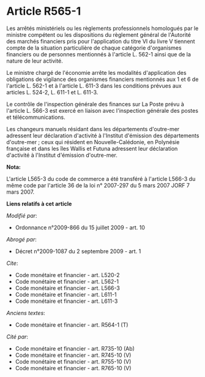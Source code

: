 # Article R565-1

Les arrêtés ministériels ou les règlements professionnels homologués par le ministre compétent ou les dispositions du
règlement général de l'Autorité des marchés financiers pris pour l'application du titre VI du livre V tiennent compte de la
situation particulière de chaque catégorie d'organismes financiers ou de personnes mentionnés à l'article L. 562-1 ainsi que
de la nature de leur activité.

Le ministre chargé de l'économie arrête les modalités d'application des obligations de vigilance des organismes financiers
mentionnés aux 1 et 6 de l'article L. 562-1 et à l'article L. 611-3 dans les conditions prévues aux articles L. 524-2, L.
611-1 et L. 611-3.

Le contrôle de l'inspection générale des finances sur La Poste prévu à l'article L. 566-3 est exercé en liaison avec
l'inspection générale des postes et télécommunications.

Les changeurs manuels résidant dans les départements d'outre-mer adressent leur déclaration d'activité à l'Institut
d'émission des départements d'outre-mer ; ceux qui résident en Nouvelle-Calédonie, en Polynésie française et dans les îles
Wallis et Futuna adressent leur déclaration d'activité à l'Institut d'émission d'outre-mer.

**Nota:**

L'article L565-3 du code de commerce a été transféré à l'article L566-3 du même code par l'article 36 de la loi n° 2007-297
du 5 mars 2007 JORF 7 mars 2007.

**Liens relatifs à cet article**

_Modifié par_:

  - Ordonnance n°2009-866 du 15 juillet 2009 - art. 10

_Abrogé par_:

  - Décret n°2009-1087 du 2 septembre 2009 - art. 1

_Cite_:

  - Code monétaire et financier - art. L520-2
  - Code monétaire et financier - art. L562-1
  - Code monétaire et financier - art. L566-3
  - Code monétaire et financier - art. L611-1
  - Code monétaire et financier - art. L611-3

_Anciens textes_:

  - Code monétaire et financier - art. R564-1 (T)

_Cité par_:

  - Code monétaire et financier - art. R735-10 (Ab)
  - Code monétaire et financier - art. R745-10 (V)
  - Code monétaire et financier - art. R755-10 (V)
  - Code monétaire et financier - art. R765-10 (V)
